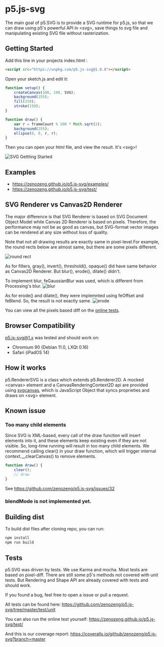 # p5.js-svg

The main goal of p5.SVG is to provide a SVG runtime for p5.js,
so that we can draw using p5's powerful API in \<svg\>, save things to svg file
and manipulating existing SVG file without rasterization.

## Getting Started

Add this line in your projects index.html :

```html
<script src="https://unpkg.com/p5.js-svg@1.0.8"></script>
```

Open your sketch.js and edit it:

```javascript
function setup() {
    createCanvas(100, 100, SVG);
    background(255);
    fill(150);
    stroke(150);
}

function draw() {
    var r = frameCount % 200 * Math.sqrt(2);
    background(255);
    ellipse(0, 0, r, r);
}
```

Then you can open your html file, and view the result.
It's \<svg\>!

![SVG Gettting Started](./doc/svg-getting-started.png)

## Examples

- https://zenozeng.github.io/p5.js-svg/examples/
- https://zenozeng.github.io/p5.js-svg/test/

## SVG Renderer vs Canvas2D Renderer

The major difference is that SVG Renderer is based on SVG Document Object Model
while Canvas 2D Renderer is based on pixels.
Therefore, the performance may not be as good as canvas, but SVG-format vector images can be rendered at any size without loss of quality.

Note that not all drawing results are exactly same in pixel-level.For example, the round rects below are almost same, but there are some pixels different.

![round rect](doc/round-rect.png)

As for filters, gray(), invert(), threshold(), opaque() did have same behavior as Canvas2D Renderer. But blur(), erode(), dilate() didn't.

To implement blur, feGaussianBlur was used, which is different from Processing's blur.
![blur](doc/blur.png)

As for erode() and dilate(), they were implemnted using feOffset and feBlend. So, the result is not exactly same.
![erode](doc/erode.png)

You can view all the pixels based diff on the [online tests](http://zenozeng.github.io/p5.js-svg/test/).

## Browser Compatibility

p5.js-svg@1.x was tested and should work on:

- Chromium 90 (Debian 11.0, LXQt 0.16)
- Safari (iPadOS 14)

## How it works

p5.RendererSVG is a class which extends p5.Renderer2D.
A mocked \<canvas\> element and a CanvasRenderingContext2D api are provided using [svgcanvas](https://github.com/zenozeng/svgcanvas),
which is JavaScript Object that syncs proprieties and draws on \<svg\> element.

## Known issue

### Too many child elements

Since SVG is XML-based, every call of the draw function will insert elements into it, and these elements keep existing even if they are not visible. So, long-time running will result in too many child elements. We recommend calling clear() in your draw function, which will trigger internal context.__clearCanvas() to remove elements.

```javascript
function draw() {
    clear();
    // draw
}
```

See https://github.com/zenozeng/p5.js-svg/issues/32

### blendMode is not implemented yet.

## Building dist

To build dist files after cloning repo, you can run:

```bash
npm install
npm run build
```

## Tests

p5.SVG was driven by tests.
We use Karma and mocha.
Most tests are based on pixel-diff.
There are still some p5's methods not covered with unit tests.
But Rendering and Shape API are already covered with tests and should work.

If you found a bug, feel free to open a issue or pull a request.

All tests can be found here:
https://github.com/zenozeng/p5.js-svg/tree/master/test/unit

You can also run the online test yourself:
https://zenozeng.github.io/p5.js-svg/test/

And this is our coverage report:
https://coveralls.io/github/zenozeng/p5.js-svg?branch=master
